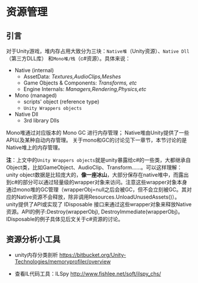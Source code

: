 # 资源管理

## 引言
对于Unity游戏，堆内存占用大致分为三块：`Native堆`（Unity资源）、`Native Dll`（第三方DLL库） 和`Mono堆/栈`（c#资源）。具体来说：
> 
- Native (internal)
  - AssetData: _Textures,AudioClips,Meshes_
  - Game Objects & Components: _Transforms, etc_
  - Engine Internals: _Managers,Rendering,Physics,etc_
- Mono (managed)
  - scripts' object (reference type)
  - `Unity Wrappers objects`
- Native Dll
  - 3rd library Dlls

Mono堆通过对应版本的 Mono GC 进行内存管理；
Native堆由Unity提供了一些API以及某种自动内存管理。
关于mono和GC的讨论见下一章节，本节讨论的是Native堆上的内存管理。

**注**：上文中的`Unity Wrappers objects`就是unity暴露给c#的一些类，大都继承自Object类，比如GameObject、AudioClip、Transform……。可以这样理解：unity object数据是比较庞大的，**像一座冰山**，大部分保存在native堆中，而露出到c#的部分可以通过轻量级的wrapper对象来访问。注意这些wrapper对象本身通过mono堆的GC管理（wrapperObj=null之后会被GC，但不会立刻被GC。其对应的Native资源不会释放，除非调用Resources.UnloadUnusedAssets()）。unity提供了API或实现了 IDisposable 接口来通过这些wrapper对象来释放Native资源。API的例子:Destroy(wrapperObj), DestroyImmediate(wrapperObj)。IDisposable的例子具体见后文关于c#资源的讨论。




## 资源分析小工具
- unity内存分类剖析
https://bitbucket.org/Unity-Technologies/memoryprofiler/overview

- 查看IL代码工具：ILSpy
http://www.fishlee.net/soft/ilspy_chs/